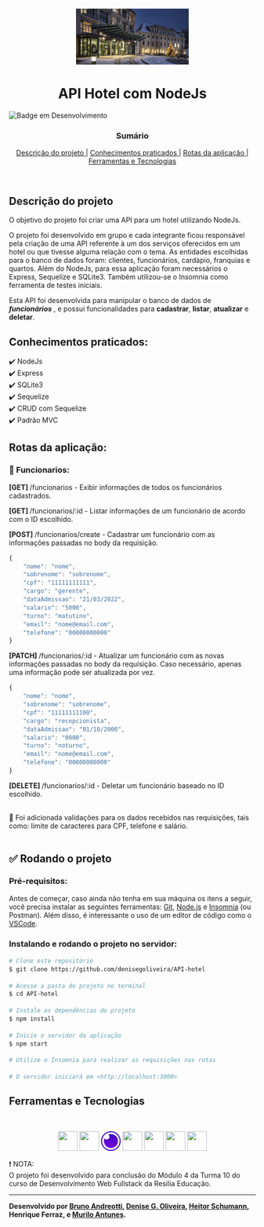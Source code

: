 <p align="center">
    <img src="./img/hotel-img.jpg" alt="Hotel" width="230">
</p>

<h1 align="center"> API Hotel com NodeJs </h1> 


![Badge em Desenvolvimento](http://img.shields.io/static/v1?label=STATUS&message=EM%20DESENVOLVIMENTO&color=GREEN&style=for-the-badge)

<h3 align="center"> Sumário </h3>

<p align="center">
  <a href="#descrição-do-projeto"> Descrição do projeto </a> |
  <a href="#conhecimentos-praticados"> Conhecimentos praticados </a> |
  <a href="#rotas-da-aplicação"> Rotas da aplicação </a> |
  <a href="#ferramentas-e-tecnologias"> Ferramentas e Tecnologias </a>
</p>
<br>

## Descrição do projeto
O objetivo do projeto foi criar uma API para um hotel utilizando NodeJs. 

O projeto foi desenvolvido em grupo e cada integrante ficou responsável pela criação de uma API referente à um dos serviços oferecidos em um hotel ou que tivesse alguma relação com o tema. As entidades escolhidas para o banco de dados foram: clientes, funcionários, cardápio, franquias e quartos. Além do NodeJs, para essa aplicação foram necessários o Express, Sequelize e SQLite3. Também utilizou-se o Insomnia como ferramenta de testes iniciais.

Esta API foi desenvolvida para manipular o banco de dados de ***funcionários*** , e possui funcionalidades para **cadastrar**, **listar**, **atualizar** e **deletar**.
<br>

## Conhecimentos praticados:
:heavy_check_mark: NodeJs <br>
:heavy_check_mark: Express <br>
:heavy_check_mark: SQLite3 <br>
:heavy_check_mark: Sequelize <br>
:heavy_check_mark: CRUD com Sequelize <br>
:heavy_check_mark: Padrão MVC
<br>

## Rotas da aplicação:  

### :hotel: Funcionarios: <br>

<b>[GET] </b> /funcionarios - Exibir informações de todos os funcionários cadastrados.<br>

<b>[GET] </b> /funcionarios/:id - Listar informações de um funcionário de acordo com o ID escolhido.<br>

<b>[POST] </b> /funcionarios/create - Cadastrar um funcionário com as informações passadas no body da requisição.<br>

```javascript
{
    "nome": "nome",
    "sobrenome": "sobrenome",
    "cpf": "11111111111",
    "cargo": "gerente",
    "dataAdmissao": "21/03/2022",
    "salario": "5000",
    "turno": "matutino",
    "email": "nome@email.com",
    "telefone": "00000000000"
}
```

<b>[PATCH] </b> /funcionarios/:id - Atualizar um funcionário com as novas informações passadas no body da requisição. Caso necessário, apenas uma informação pode ser atualizada por vez.<br>

```javascript
{
    "nome": "nome",
    "sobrenome": "sobrenome",
    "cpf": "11111111100",
    "cargo": "recepcionista",
    "dataAdmissao": "01/10/2000",
    "salario": "0000",
    "turno": "noturno",
    "email": "nome@email.com",
    "telefone": "00000000000"
}
```

<b>[DELETE] </b> /funcionarios/:id - Deletar um funcionário baseado no ID escolhido.<br>
<br>


:pushpin: Foi adicionada validações para os dados recebidos nas requisições, tais como: limite de caracteres para CPF, telefone e salário.<br>
 <br>

## :white_check_mark: Rodando o projeto

### Pré-requisitos: <br>

Antes de começar, caso ainda não tenha em sua máquina os itens a seguir, você precisa instalar as seguintes ferramentas:
[Git](https://git-scm.com), [Node.js](https://nodejs.org/en/) e [Insomnia](https://insomnia.rest/download) (ou Postman). Além disso, é interessante o uso de um editor de código como o [VSCode](https://code.visualstudio.com/).

### Instalando e rodando o projeto no servidor:


```bash
# Clone este repositório
$ git clone https://github.com/denisegoliveira/API-hotel

# Acesse a pasta do projeto no terminal
$ cd API-hotel

# Instale as dependências do projeto
$ npm install

# Inicie o servidor da aplicação
$ npm start

# Utilize o Insomnia para realizar as requisições nas rotas

# O servidor iniciará em <http://localhost:3000>

```


## Ferramentas e Tecnologias 
<br>
<p align="center">
<a href="https://nodejs.org/en/"><img src="https://cdn.jsdelivr.net/gh/devicons/devicon/icons/nodejs/nodejs-original.svg" height="40" width="40" /></a> <a href="https://expressjs.com/pt-br/"><img src="https://cdn.jsdelivr.net/gh/devicons/devicon/icons/express/express-original-wordmark.svg" height="40" width="40" /></a> <a href="https://insomnia.rest/download"><img src="https://raw.githubusercontent.com/brunoandreotti/biblioteca-backend/79c23c6a4bdd0bc6cb95463ee47741f2226cb0b1/readme/insomnia.svg" height="40" width="40" /></a> <a href="https://sequelize.org"><img src="https://cdn.jsdelivr.net/gh/devicons/devicon/icons/sequelize/sequelize-original.svg" height="40" width="40" /></a> <a href="https://sqlite.org"><img src="https://cdn.worldvectorlogo.com/logos/sqlite.svg" height="40" width="40" /></a> <a href="https://git-scm.com/"><img src="https://cdn.jsdelivr.net/gh/devicons/devicon/icons/git/git-original.svg" height="40" width="40" /></a> <a href="https://code.visualstudio.com/"><img src="https://cdn.jsdelivr.net/gh/devicons/devicon/icons/vscode/vscode-original.svg" height="40" width="40" /></a>
</p>


:exclamation: NOTA:  
O projeto foi desenvolvido para conclusão do Módulo 4 da Turma 10 do curso de Desenvolvimento Web Fullstack da Resilia Educação.
<br>

---
**Desenvolvido por <a href="https://www.linkedin.com/in/bruno-andreotti/">Bruno Andreotti</a>, <a href="https://www.linkedin.com/in/denise-g-oliveira/">Denise G. Oliveira</a>, <a href="https://www.linkedin.com/in/heitorschumann/">Heitor Schumann</a>, Henrique Ferraz, e <a href="https://www.linkedin.com/in/murilo-antunes-bb1143228/">Murilo Antunes</a>.** 
